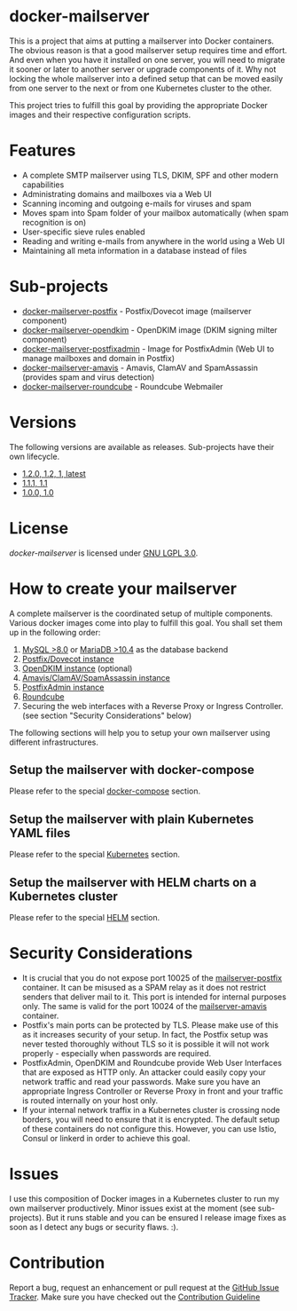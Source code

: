 # docker-mailserver
This is a project that aims at putting a mailserver into Docker containers. The obvious reason is 
that a good mailserver setup requires time and effort. And even when you have it installed on 
one server, you will need to migrate it sooner or later to another server or upgrade 
components of it. Why not locking the whole mailserver into a defined setup that can be moved easily
from one server to the next or from one Kubernetes cluster to the other.

This project tries to fulfill this goal by providing the appropriate Docker images and their respective
configuration scripts.

# Features
* A complete SMTP mailserver using TLS, DKIM, SPF and other modern capabilities
* Administrating domains and mailboxes via a Web UI
* Scanning incoming and outgoing e-mails for viruses and spam
* Moves spam into Spam folder of your mailbox automatically (when spam recognition is on)
* User-specific sieve rules enabled
* Reading and writing e-mails from anywhere in the world using a Web UI
* Maintaining all meta information in a database instead of files

# Sub-projects

* [docker-mailserver-postfix](https://github.com/technicalguru/docker-mailserver-postfix) - Postfix/Dovecot image (mailserver component)
* [docker-mailserver-opendkim](https://github.com/technicalguru/docker-mailserver-opendkim) - OpenDKIM image (DKIM signing milter component)
* [docker-mailserver-postfixadmin](https://github.com/technicalguru/docker-mailserver-postfixadmin) - Image for PostfixAdmin (Web UI to manage mailboxes and domain in Postfix)
* [docker-mailserver-amavis](https://github.com/technicalguru/docker-mailserver-amavis) - Amavis, ClamAV and SpamAssassin (provides spam and virus detection)
* [docker-mailserver-roundcube](https://github.com/technicalguru/docker-mailserver-roundcube) - Roundcube Webmailer

# Versions
The following versions are available as releases. Sub-projects have their own lifecycle.

* [1.2.0, 1.2, 1, latest](https://github.com/technicalguru/docker-mailserver/tree/v1.2.0)
* [1.1.1, 1.1](https://github.com/technicalguru/docker-mailserver/tree/v1.1.1)
* [1.0.0, 1.0](https://github.com/technicalguru/docker-mailserver/tree/v1.0.0)

# License
_docker-mailserver_  is licensed under [GNU LGPL 3.0](LICENSE.md).

# How to create your mailserver
A complete mailserver is the coordinated setup of multiple components. Various docker images come into play to fulfill this goal. You shall set them up in the following order:

1. [MySQL >8.0](https://hub.docker.com/\_/mysql) or [MariaDB >10.4](https://hub.docker.com/\_/mariadb) as the database backend
1. [Postfix/Dovecot instance](https://hub.docker.com/repository/docker/technicalguru/mailserver-postfix)
1. [OpenDKIM instance](https://github.com/technicalguru/docker-mailserver-opendkim) (optional)
1. [Amavis/ClamAV/SpamAssassin instance](https://hub.docker.com/repository/docker/technicalguru/mailserver-amavis)
1. [PostfixAdmin instance](https://hub.docker.com/repository/docker/technicalguru/mailserver-postfixadmin)
1. [Roundcube](https://hub.docker.com/repository/docker/technicalguru/mailserver-roundcube)
1. Securing the web interfaces with a Reverse Proxy or Ingress Controller. (see section "Security Considerations" below)

The following sections will help you to setup your own mailserver using different infrastructures.

## Setup the mailserver with docker-compose
Please refer to the special [docker-compose](examples/docker-compose) section.

## Setup the mailserver with plain Kubernetes YAML files
Please refer to the special [Kubernetes](examples/kubernetes) section.

## Setup the mailserver with HELM charts on a Kubernetes cluster
Please refer to the special [HELM](examples/helm-charts) section.

# Security Considerations

* It is crucial that you do not expose port 10025 of the [mailserver-postfix](https://hub.docker.com/repository/docker/technicalguru/mailserver-postfix)
  container. It can be misused as a SPAM relay as it does not restrict senders that deliver mail to it. This port is intended for
  internal purposes only. The same is valid for the port 10024 of the [mailserver-amavis](https://hub.docker.com/repository/docker/technicalguru/mailserver-amavis)
  container.
* Postfix's main ports can be protected by TLS. Please make use of this as it increases security of your setup. In fact,
  the Postfix setup was never tested thoroughly without TLS so it is possible it will not work properly - especially when
  passwords are required.
* PostfixAdmin, OpenDKIM and Roundcube provide Web User Interfaces that are exposed as HTTP only. An attacker could easily copy your network
  traffic and read your passwords. Make sure you have an appropriate Ingress Controller or Reverse Proxy in front and your traffic
  is routed internally on your host only. 
* If your internal network traffix in a Kubernetes cluster is crossing node borders, you will need to ensure that it is encrypted.
  The default setup of these containers do not configure this. However, you can use Istio, Consul or linkerd in order to achieve
  this goal.

# Issues
I use this composition of Docker images in a Kubernetes cluster to run my own mailserver productively. Minor issues exist at the moment (see sub-projects). 
But it runs stable and you can be ensured I release image fixes as soon as I detect any bugs or security flaws. :).

# Contribution
Report a bug, request an enhancement or pull request at the [GitHub Issue Tracker](https://github.com/technicalguru/docker-mailserver/issues). Make sure you have checked out the [Contribution Guideline](CONTRIBUTING.md)


